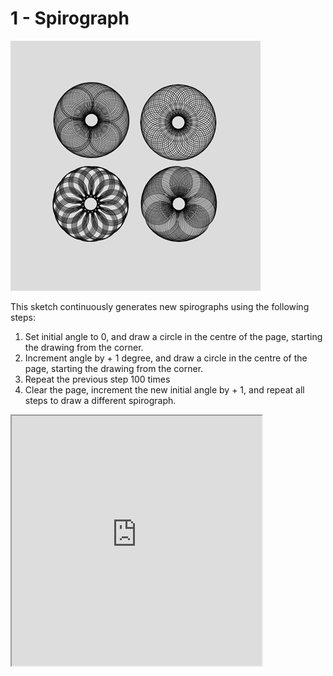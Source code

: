 # 1 - Spirograph

![](spirographs.png)

This sketch continuously generates new spirographs using the following steps:

1. Set initial angle to 0, and draw a circle in the centre of the page, starting the drawing from the corner.
2. Increment angle by + 1 degree, and draw a circle in the centre of the page, starting the drawing from the corner.
3. Repeat the previous step 100 times
4. Clear the page, increment the new initial angle by + 1, and repeat all steps to draw a different spirograph.

<iframe src="https://www.openprocessing.org/sketch/426048/embed/" width="400" height="400"></iframe>



